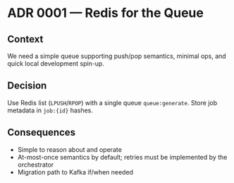
# ADR 0001 — Redis for the Queue

## Context
We need a simple queue supporting push/pop semantics, minimal ops, and quick
local development spin-up.

## Decision
Use Redis list (`LPUSH`/`RPOP`) with a single queue `queue:generate`. Store
job metadata in `job:{id}` hashes.

## Consequences
- Simple to reason about and operate
- At-most-once semantics by default; retries must be implemented by the orchestrator
- Migration path to Kafka if/when needed
